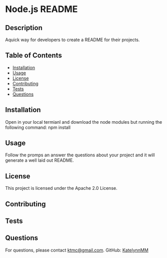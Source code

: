 
# Node.js README

## Description
Aquick way for developers to create a README for their projects.

## Table of Contents
- [Installation](#installation)
- [Usage](#usage)
- [License](#license)
- [Contributing](#contributing)
- [Tests](#tests)
- [Questions](#questions)

## Installation
Open in your local termianl and download the node modules but running the following command: npm install


## Usage
Follow the promps an answer the questions about your project and it will generate a well laid out README.

## License
This project is licensed under the Apache 2.0 License.

## Contributing
<!-- Add contribution guidelines here -->

## Tests
<!-- Add test instructions here -->

## Questions
For questions, please contact ktmc@gmail.com.
GitHub: [KatelynnMM](https://github.com/KatelynnMM)
  